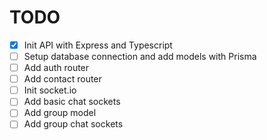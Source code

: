 # TODO

- [x] Init API with Express and Typescript
- [ ] Setup database connection and add models with Prisma
- [ ] Add auth router
- [ ] Add contact router
- [ ] Init socket.io
- [ ] Add basic chat sockets
- [ ] Add group model
- [ ] Add group chat sockets